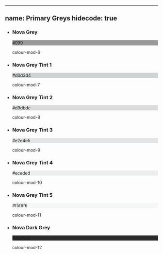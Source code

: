 
---
name: Primary Greys
hidecode: true
---
<ul class="palette tp">
  <li>
    <h3>Nova Grey</h3>
    <div style="background-color: #999;" class="color"><span>#999</span></div>
    <p>colour-mod-6</p>
  </li>
  <li>
    <h3>Nova Grey Tint 1</h3>
    <div style="background-color: #d0d3d4;" class="color"><span>#d0d3d4</span></div>
    <p>colour-mod-7</p>
  </li>
  <li>
    <h3>Nova Grey Tint 2</h3>
    <div style="background-color: #d9dbdc;" class="color"><span>#d9dbdc</span></div>
    <p>colour-mod-8</p>
  </li>
  <li>
    <h3>Nova Grey Tint 3 </h3>
    <div style="background-color: #e2e4e5;" class="color"><span>#e2e4e5</span></div>
    <p>colour-mod-9</p>
  </li>
  <li>
    <h3>Nova Grey Tint 4</h3>
    <div style="background-color: #eceded;" class="color"><span>#eceded</span></div>
    <p>colour-mod-10</p>
  </li>
  <li>
    <h3>Nova Grey Tint 5</h3>
    <div style="background-color: #f5f6f6;" class="color"><span>#f5f6f6</span></div>
    <p>colour-mod-11</p>
  </li>
  <li>
    <h3>Nova Dark Grey</h3>
    <div style="background-color: #2a2a2a;" class="color"><span>#2a2a2a</span></div>
    <p>colour-mod-12</p>
  </li>
</ul>